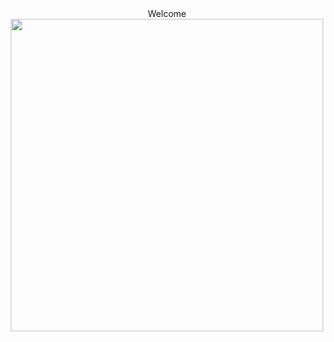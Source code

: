 <div align = "center">
  Welcome
<div/>


<div align = "center">
  <img src=https://user-images.githubusercontent.com/109856308/180603992-ef4d3b92-c4ed-47ed-aaa9-6d2443814620.gif width="500" height="500" />
<div/>
